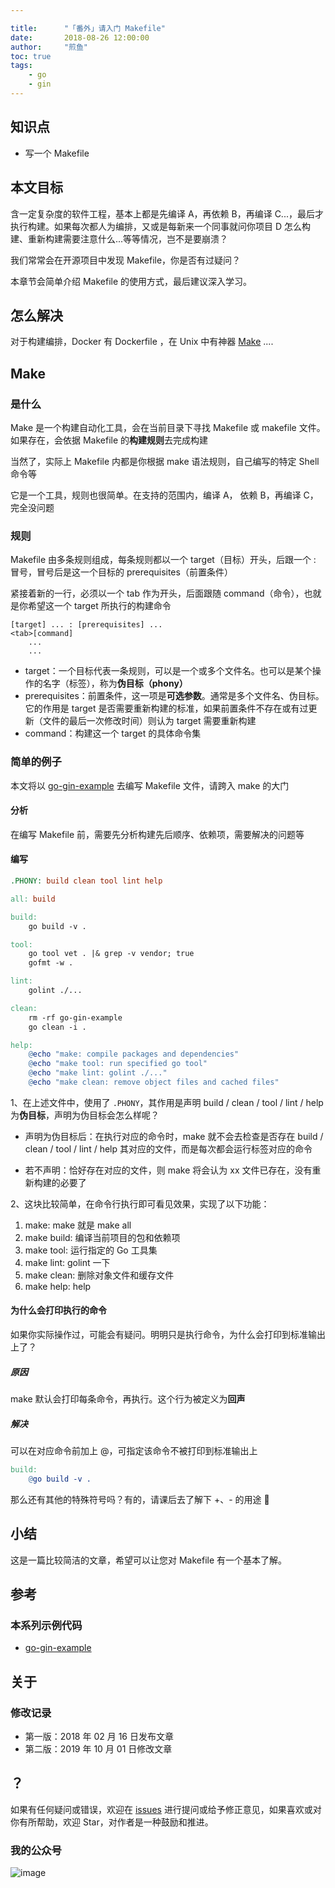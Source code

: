 ```yaml
---

title:      "「番外」请入门 Makefile"
date:       2018-08-26 12:00:00
author:     "煎鱼"
toc: true
tags:
    - go
    - gin
--- 
```


## 知识点

- 写一个 Makefile

## 本文目标

含一定复杂度的软件工程，基本上都是先编译 A，再依赖 B，再编译 C...，最后才执行构建。如果每次都人为编排，又或是每新来一个同事就问你项目 D 怎么构建、重新构建需要注意什么...等等情况，岂不是要崩溃？

我们常常会在开源项目中发现 Makefile，你是否有过疑问？

本章节会简单介绍 Makefile 的使用方式，最后建议深入学习。

## 怎么解决

对于构建编排，Docker 有 Dockerfile ，在 Unix 中有神器 [Make](https://en.wikipedia.org/wiki/Make_%28software%29) ....

## Make

### 是什么

Make 是一个构建自动化工具，会在当前目录下寻找 Makefile 或 makefile 文件。如果存在，会依据 Makefile 的**构建规则**去完成构建

当然了，实际上 Makefile 内都是你根据 make 语法规则，自己编写的特定 Shell 命令等

它是一个工具，规则也很简单。在支持的范围内，编译 A， 依赖 B，再编译 C，完全没问题

### 规则

Makefile 由多条规则组成，每条规则都以一个 target（目标）开头，后跟一个 : 冒号，冒号后是这一个目标的 prerequisites（前置条件）

紧接着新的一行，必须以一个 tab 作为开头，后面跟随 command（命令），也就是你希望这一个 target 所执行的构建命令

```
[target] ... : [prerequisites] ...
<tab>[command]
    ...
    ...
```

- target：一个目标代表一条规则，可以是一个或多个文件名。也可以是某个操作的名字（标签），称为**伪目标（phony）**
- prerequisites：前置条件，这一项是**可选参数**。通常是多个文件名、伪目标。它的作用是 target 是否需要重新构建的标准，如果前置条件不存在或有过更新（文件的最后一次修改时间）则认为 target 需要重新构建
- command：构建这一个 target 的具体命令集

### 简单的例子

本文将以 [go-gin-example](https://github.com/EDDYCJY/go-gin-example) 去编写 Makefile 文件，请跨入 make 的大门

#### 分析

在编写 Makefile 前，需要先分析构建先后顺序、依赖项，需要解决的问题等

#### 编写

```makefile
.PHONY: build clean tool lint help

all: build

build:
	go build -v .

tool:
	go tool vet . |& grep -v vendor; true
	gofmt -w .

lint:
	golint ./...

clean:
	rm -rf go-gin-example
	go clean -i .

help:
	@echo "make: compile packages and dependencies"
	@echo "make tool: run specified go tool"
	@echo "make lint: golint ./..."
	@echo "make clean: remove object files and cached files"
```

1、在上述文件中，使用了 `.PHONY`，其作用是声明 build / clean / tool / lint / help 为**伪目标**，声明为伪目标会怎么样呢？

- 声明为伪目标后：在执行对应的命令时，make 就不会去检查是否存在 build / clean / tool / lint / help 其对应的文件，而是每次都会运行标签对应的命令

- 若不声明：恰好存在对应的文件，则 make 将会认为 xx 文件已存在，没有重新构建的必要了

2、这块比较简单，在命令行执行即可看见效果，实现了以下功能：

1. make: make 就是 make all
2. make build: 编译当前项目的包和依赖项
3. make tool: 运行指定的 Go 工具集
4. make lint: golint 一下
5. make clean: 删除对象文件和缓存文件
6. make help: help

#### 为什么会打印执行的命令

如果你实际操作过，可能会有疑问。明明只是执行命令，为什么会打印到标准输出上了？

##### 原因

make 默认会打印每条命令，再执行。这个行为被定义为**回声**

##### 解决

可以在对应命令前加上 @，可指定该命令不被打印到标准输出上

```makefile
build:
	@go build -v .
```

那么还有其他的特殊符号吗？有的，请课后去了解下 +、- 的用途 🤩

## 小结

这是一篇比较简洁的文章，希望可以让您对 Makefile 有一个基本了解。

## 参考

### 本系列示例代码

- [go-gin-example](https://github.com/EDDYCJY/go-gin-example)

## 关于

### 修改记录

- 第一版：2018 年 02 月 16 日发布文章
- 第二版：2019 年 10 月 01 日修改文章

## ？

如果有任何疑问或错误，欢迎在 [issues](https://github.com/EDDYCJY/blog) 进行提问或给予修正意见，如果喜欢或对你有所帮助，欢迎 Star，对作者是一种鼓励和推进。

### 我的公众号

![image](https://image.eddycjy.com/8d0b0c3a11e74efd5fdfd7910257e70b.jpg)